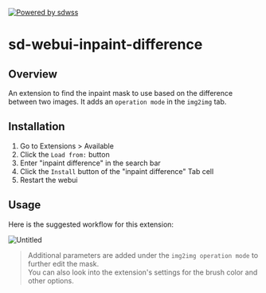 [![Powered by sdwss](https://img.shields.io/badge/sdwss-0.0.1-<color>)](https://pypi.org/project/sdwss/)
# sd-webui-inpaint-difference

## Overview
An extension to find the inpaint mask to use based on the difference between two images. It adds an `operation mode` in the `img2img` tab.   

## Installation
1) Go to Extensions > Available
2) Click the `Load from:` button
3) Enter "inpaint difference" in the search bar
4) Click the `Install` button of the "inpaint difference" Tab cell
5) Restart the webui

## Usage
Here is the suggested workflow for this extension:  

![Untitled](https://github.com/John-WL/sd-webui-inpaint-difference/assets/34081873/28027417-a4f2-4145-861a-2d54734854e4)

> Additional parameters are added under the `img2img operation mode` to further edit the mask.  
> You can also look into the extension's settings for the brush color and other options. 
